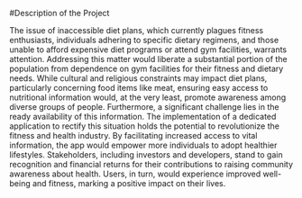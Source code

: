 #Description of the Project

The issue of inaccessible diet plans, which currently plagues fitness enthusiasts, individuals adhering to specific dietary regimens, and those unable to afford expensive diet programs or attend gym facilities, warrants attention. Addressing this matter would liberate a substantial portion of the population from dependence on gym facilities for their fitness and dietary needs.
While cultural and religious constraints may impact diet plans, particularly concerning food items like meat, ensuring easy access to nutritional information would, at the very least, promote awareness among diverse groups of people.
Furthermore, a significant challenge lies in the ready availability of this information. The implementation of a dedicated application to rectify this situation holds the potential to revolutionize the fitness and health industry. By facilitating increased access to vital information, the app would empower more individuals to adopt healthier lifestyles.
Stakeholders, including investors and developers, stand to gain recognition and financial returns for their contributions to raising community awareness about health. Users, in turn, would experience improved well-being and fitness, marking a positive impact on their lives.
